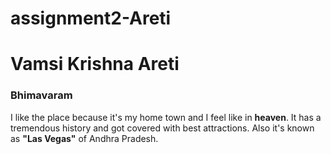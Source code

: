 # assignment2-Areti 
# Vamsi Krishna Areti
### Bhimavaram

I like the place because it's my home town and I feel like in **heaven**. 
It has a tremendous history and got covered with best attractions.
Also it's known as **"Las Vegas"** of Andhra Pradesh.
